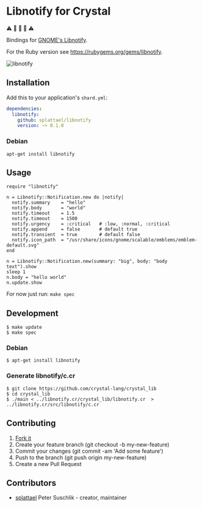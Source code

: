 # Libnotify for Crystal

:warning: :construction: :construction: :construction: :warning:

Bindings for [GNOME's Libnotify](https://developer.gnome.org/libnotify/).

For the Ruby version see https://rubygems.org/gems/libnotify.

![libnotify](https://github.com/splattael/libnotify.cr/raw/master/images/screenshot-gnome3.png)

## Installation

Add this to your application's `shard.yml`:

```yaml
dependencies:
  libnotify:
    github: splattael/libnotify
    version: ~> 0.1.0
```

### Debian

```
apt-get install libnotify
```


## Usage

```crystal
require "libnotify"

n = Libnotify::Notification.new do |notify|
  notify.summary    = "hello"
  notify.body       = "world"
  notify.timeout    = 1.5
  notify.timeout    = 1500
  notify.urgency    = :critical   # :low, :normal, :critical
  notify.append     = false       # default true
  notify.transient  = true        # default false
  notify.icon_path  = "/usr/share/icons/gnome/scalable/emblems/emblem-default.svg"
end

n = Libnotify::Notification.new(summary: "big", body: "body text").show
sleep 1
n.body = "hello world"
n.update.show
```

For now just run: `make spec`


## Development

```
$ make update
$ make spec
```

### Debian

```
$ apt-get install libnotify
```

### Generate libnotify/c.cr

```
$ git clone https://github.com/crystal-lang/crystal_lib
$ cd crystal_lib
$ ./main < ../libnotify.cr/crystal_lib/libnotify.cr  > ../libnotify.cr/src/libnotify/c.cr
```


## Contributing

1. [Fork it](https://github.com/splattael/libnotify.cr/fork)
2. Create your feature branch (git checkout -b my-new-feature)
3. Commit your changes (git commit -am 'Add some feature')
4. Push to the branch (git push origin my-new-feature)
5. Create a new Pull Request

## Contributors

- [splattael](https://github.com/splattael) Peter Suschlik - creator, maintainer
